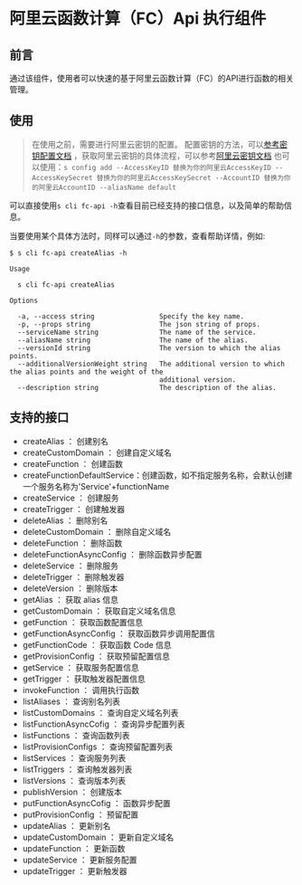 # 阿里云函数计算（FC）Api 执行组件

## 前言

通过该组件，使用者可以快速的基于阿里云函数计算（FC）的API进行函数的相关管理。

## 使用

> 在使用之前，需要进行阿里云密钥的配置。
> 配置密钥的方法，可以[参考密钥配置文档](http://www.serverless-devs.com/docs/command#config%E6%8C%87%E4%BB%A4) ，获取阿里云密钥的具体流程，可以参考[阿里云密钥文档](http://www.serverless-devs.com/docs/provider-config/alibabacloud)
> 也可以使用：`s config add --AccessKeyID 替换为你的阿里云AccessKeyID --AccessKeySecret 替换为你的阿里云AccessKeySecret --AccountID 替换为你的阿里云AccountID --aliasName default`

可以直接使用`s cli fc-api -h`查看目前已经支持的接口信息，以及简单的帮助信息。

当要使用某个具体方法时，同样可以通过`-h`的参数，查看帮助详情，例如:

```
$ s cli fc-api createAlias -h

Usage

  s cli fc-api createAlias 

Options

  -a, --access string                Specify the key name.                                                         
  -p, --props string                 The json string of props.                                                     
  --serviceName string               The name of the service.                                                      
  --aliasName string                 The name of the alias.                                                        
  --versionId string                 The version to which the alias points.                                        
  --additionalVersionWeight string   The additional version to which the alias points and the weight of the        
                                     additional version.                                                           
  --description string               The description of the alias.                                                 

```

## 支持的接口
- createAlias         ： 创建别名
- createCustomDomain  ： 创建自定义域名
- createFunction      ： 创建函数
- createFunctionDefaultService：创建函数，如不指定服务名称，会默认创建一个服务名称为'Service'+functionName
- createService       ： 创建服务
- createTrigger       ： 创建触发器
- deleteAlias         ： 删除别名
- deleteCustomDomain  ： 删除自定义域名
- deleteFunction      ： 删除函数  
- deleteFunctionAsyncConfig ： 删除函数异步配置
- deleteService       ： 删除服务
- deleteTrigger       ： 删除触发器
- deleteVersion       ： 删除版本
- getAlias            ： 获取 alias 信息
- getCustomDomain     ： 获取自定义域名信息
- getFunction         ： 获取函数配置信息
- getFunctionAsyncConfig ： 获取函数异步调用配置信
- getFunctionCode     ： 获取函数 Code 信息
- getProvisionConfig  ： 获取预留配置信息
- getService          ： 获取服务配置信息 
- getTrigger          ： 获取触发器配置信息
- invokeFunction      ： 调用执行函数        
- listAliases         ： 查询别名列表  
- listCustomDomains   ： 查询自定义域名列表
- listFunctionAsyncCofig ： 查询异步配置列表
- listFunctions       ： 查询函数列表
- listProvisionConfigs ： 查询预留配置列表
- listServices        ： 查询服务列表
- listTriggers        ： 查询触发器列表
- listVersions        ： 查询版本列表
- publishVersion      ： 创建版本
- putFunctionAsyncCofig ： 函数异步配置
- putProvisionConfig  ： 预留配置            
- updateAlias         ： 更新别名 
- updateCustomDomain  ： 更新自定义域名
- updateFunction      ： 更新函数 
- updateService       ： 更新服务配置
- updateTrigger       ： 更新触发器